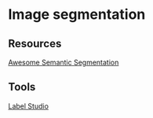 # Image segmentation

## Resources
[Awesome Semantic Segmentation](https://github.com/mrgloom/awesome-semantic-segmentation)  


## Tools
[Label Studio](https://github.com/heartexlabs/label-studio)  


